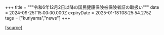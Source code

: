 +++
title = """令和6年12月2日以降の国民健康保険被保険者証の取扱い"""
date = 2024-09-25T15:00:00.000Z
expiryDate = 2025-01-18T08:25:54.275Z
tags = ["kuriyama","news"]
+++


[[source]](https://www.town.kuriyama.hokkaido.jp/soshiki/37/29390.html)

